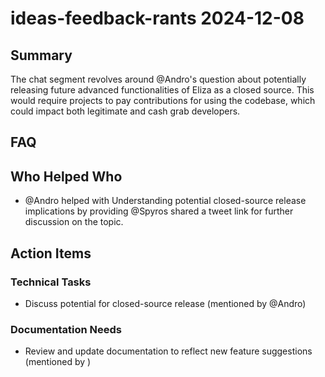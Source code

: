 # ideas-feedback-rants 2024-12-08

## Summary
The chat segment revolves around @Andro's question about potentially releasing future advanced functionalities of Eliza as a closed source. This would require projects to pay contributions for using the codebase, which could impact both legitimate and cash grab developers.

## FAQ


## Who Helped Who
- @Andro helped  with Understanding potential closed-source release implications by providing @Spyros shared a tweet link for further discussion on the topic.

## Action Items

### Technical Tasks
- Discuss potential for closed-source release (mentioned by @Andro)

### Documentation Needs
- Review and update documentation to reflect new feature suggestions (mentioned by )